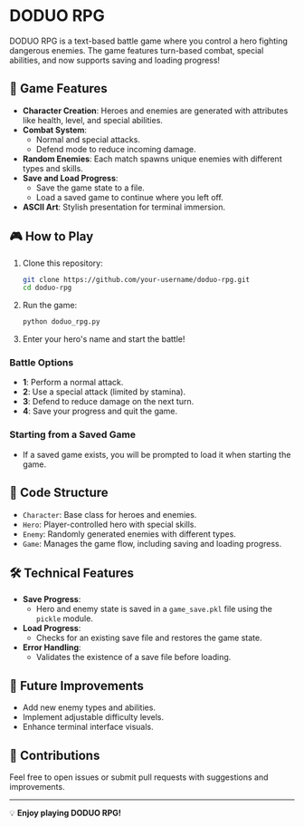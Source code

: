 
# DODUO RPG

DODUO RPG is a text-based battle game where you control a hero fighting dangerous enemies. The game features turn-based combat, special abilities, and now supports saving and loading progress!

## 🧩 Game Features
- **Character Creation**: Heroes and enemies are generated with attributes like health, level, and special abilities.
- **Combat System**:
  - Normal and special attacks.
  - Defend mode to reduce incoming damage.
- **Random Enemies**: Each match spawns unique enemies with different types and skills.
- **Save and Load Progress**:
  - Save the game state to a file.
  - Load a saved game to continue where you left off.
- **ASCII Art**: Stylish presentation for terminal immersion.

## 🎮 How to Play
1. Clone this repository:
   ```bash
   git clone https://github.com/your-username/doduo-rpg.git
   cd doduo-rpg
   ```
2. Run the game:
   ```bash
   python doduo_rpg.py
   ```
3. Enter your hero's name and start the battle!

### Battle Options
- **1**: Perform a normal attack.
- **2**: Use a special attack (limited by stamina).
- **3**: Defend to reduce damage on the next turn.
- **4**: Save your progress and quit the game.

### Starting from a Saved Game
- If a saved game exists, you will be prompted to load it when starting the game.

## 💾 Code Structure
- `Character`: Base class for heroes and enemies.
- `Hero`: Player-controlled hero with special skills.
- `Enemy`: Randomly generated enemies with different types.
- `Game`: Manages the game flow, including saving and loading progress.

## 🛠️ Technical Features
- **Save Progress**:
  - Hero and enemy state is saved in a `game_save.pkl` file using the `pickle` module.
- **Load Progress**:
  - Checks for an existing save file and restores the game state.
- **Error Handling**:
  - Validates the existence of a save file before loading.

## 🚀 Future Improvements
- Add new enemy types and abilities.
- Implement adjustable difficulty levels.
- Enhance terminal interface visuals.

## 🤝 Contributions
Feel free to open issues or submit pull requests with suggestions and improvements.

---

💡 **Enjoy playing DODUO RPG!**
